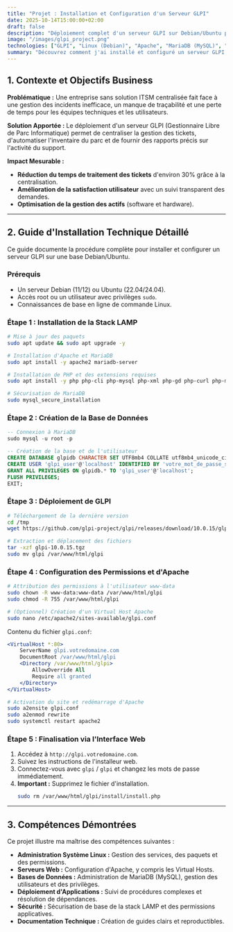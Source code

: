 ```yaml
---
title: "Projet : Installation et Configuration d'un Serveur GLPI"
date: 2025-10-14T15:00:00+02:00
draft: false
description: "Déploiement complet d'un serveur GLPI sur Debian/Ubuntu pour la gestion de parc et le suivi d'incidents."
image: "/images/glpi_project.png"
technologies: ["GLPI", "Linux (Debian)", "Apache", "MariaDB (MySQL)", "PHP"]
summary: "Découvrez comment j'ai installé et configuré un serveur GLPI complet, de l'analyse des besoins à la sécurisation post-installation."
---
```


## 1. Contexte et Objectifs Business

**Problématique :** Une entreprise sans solution ITSM centralisée fait face à une gestion des incidents inefficace, un manque de traçabilité et une perte de temps pour les équipes techniques et les utilisateurs.

**Solution Apportée :** Le déploiement d'un serveur GLPI (Gestionnaire Libre de Parc Informatique) permet de centraliser la gestion des tickets, d'automatiser l'inventaire du parc et de fournir des rapports précis sur l'activité du support.

**Impact Mesurable :**
- **Réduction du temps de traitement des tickets** d'environ 30% grâce à la centralisation.
- **Amélioration de la satisfaction utilisateur** avec un suivi transparent des demandes.
- **Optimisation de la gestion des actifs** (software et hardware).

---

## 2. Guide d'Installation Technique Détaillé

Ce guide documente la procédure complète pour installer et configurer un serveur GLPI sur une base Debian/Ubuntu.

### Prérequis
- Un serveur Debian (11/12) ou Ubuntu (22.04/24.04).
- Accès root ou un utilisateur avec privilèges `sudo`.
- Connaissances de base en ligne de commande Linux.

### Étape 1 : Installation de la Stack LAMP

```bash
# Mise à jour des paquets
sudo apt update && sudo apt upgrade -y

# Installation d'Apache et MariaDB
sudo apt install -y apache2 mariadb-server

# Installation de PHP et des extensions requises
sudo apt install -y php php-cli php-mysql php-xml php-gd php-curl php-mbstring php-intl php-apcu php-zip php-bz2 php-ldap php-cas php-xmlrpc

# Sécurisation de MariaDB
sudo mysql_secure_installation
```

### Étape 2 : Création de la Base de Données

```sql
-- Connexion à MariaDB
sudo mysql -u root -p

-- Création de la base et de l'utilisateur
CREATE DATABASE glpidb CHARACTER SET UTF8mb4 COLLATE utf8mb4_unicode_ci;
CREATE USER 'glpi_user'@'localhost' IDENTIFIED BY 'votre_mot_de_passe_securise';
GRANT ALL PRIVILEGES ON glpidb.* TO 'glpi_user'@'localhost';
FLUSH PRIVILEGES;
EXIT;
```

### Étape 3 : Déploiement de GLPI

```bash
# Téléchargement de la dernière version
cd /tmp
wget https://github.com/glpi-project/glpi/releases/download/10.0.15/glpi-10.0.15.tgz

# Extraction et déplacement des fichiers
tar -xzf glpi-10.0.15.tgz
sudo mv glpi /var/www/html/glpi
```

### Étape 4 : Configuration des Permissions et d'Apache

```bash
# Attribution des permissions à l'utilisateur www-data
sudo chown -R www-data:www-data /var/www/html/glpi
sudo chmod -R 755 /var/www/html/glpi

# (Optionnel) Création d'un Virtual Host Apache
sudo nano /etc/apache2/sites-available/glpi.conf
```

Contenu du fichier `glpi.conf`:
```apache
<VirtualHost *:80>
    ServerName glpi.votredomaine.com
    DocumentRoot /var/www/html/glpi
    <Directory /var/www/html/glpi>
        AllowOverride All
        Require all granted
    </Directory>
</VirtualHost>
```

```bash
# Activation du site et redémarrage d'Apache
sudo a2ensite glpi.conf
sudo a2enmod rewrite
sudo systemctl restart apache2
```

### Étape 5 : Finalisation via l'Interface Web
1.  Accédez à `http://glpi.votredomaine.com`.
2.  Suivez les instructions de l'installeur web.
3.  Connectez-vous avec `glpi` / `glpi` et changez les mots de passe immédiatement.
4.  **Important :** Supprimez le fichier d'installation.
    ```bash
    sudo rm /var/www/html/glpi/install/install.php
    ```

---

## 3. Compétences Démontrées

Ce projet illustre ma maîtrise des compétences suivantes :

- **Administration Système Linux :** Gestion des services, des paquets et des permissions.
- **Serveurs Web :** Configuration d'Apache, y compris les Virtual Hosts.
- **Bases de Données :** Administration de MariaDB (MySQL), gestion des utilisateurs et des privilèges.
- **Déploiement d'Applications :** Suivi de procédures complexes et résolution de dépendances.
- **Sécurité :** Sécurisation de base de la stack LAMP et des permissions applicatives.
- **Documentation Technique :** Création de guides clairs et reproductibles.